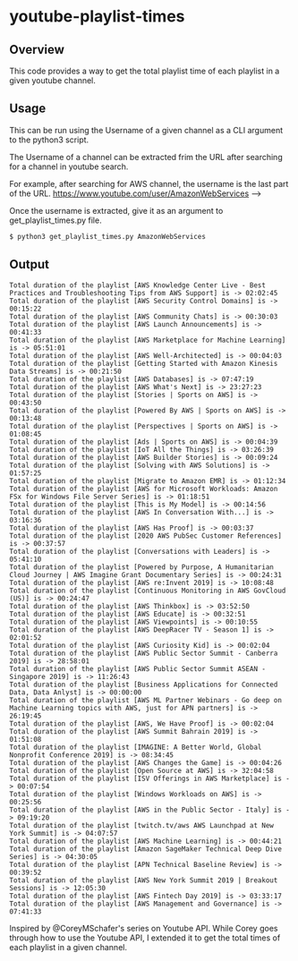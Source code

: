 # youtube-playlist-times

## Overview

This code provides a way to get the total playlist time of each playlist in a given youtube channel. 

## Usage

This can be run using the Username of a given channel as a CLI argument to the python3 script. 

The Username of a channel can be extracted frim the URL after searching for a channel in youtube search. 

For example, after searching for AWS channel, the username is the last part of the URL. https://www.youtube.com/user/AmazonWebServices  --> <AmazonWebServices>

Once the username is extracted, give it as an argument to get_playlist_times.py file.

```bash
$ python3 get_playlist_times.py AmazonWebServices
```

## Output
```
Total duration of the playlist [AWS Knowledge Center Live - Best Practices and Troubleshooting Tips from AWS Support] is -> 02:02:45
Total duration of the playlist [AWS Security Control Domains] is -> 00:15:22
Total duration of the playlist [AWS Community Chats] is -> 00:30:03
Total duration of the playlist [AWS Launch Announcements] is -> 00:41:33
Total duration of the playlist [AWS Marketplace for Machine Learning] is -> 05:51:01
Total duration of the playlist [AWS Well-Architected] is -> 00:04:03
Total duration of the playlist [Getting Started with Amazon Kinesis Data Streams] is -> 00:21:50
Total duration of the playlist [AWS Databases] is -> 07:47:19
Total duration of the playlist [AWS What's Next] is -> 23:27:23
Total duration of the playlist [Stories | Sports on AWS] is -> 00:43:50
Total duration of the playlist [Powered By AWS | Sports on AWS] is -> 00:13:48
Total duration of the playlist [Perspectives | Sports on AWS] is -> 01:08:45
Total duration of the playlist [Ads | Sports on AWS] is -> 00:04:39
Total duration of the playlist [IoT All the Things] is -> 03:26:39
Total duration of the playlist [AWS Builder Stories] is -> 00:09:24
Total duration of the playlist [Solving with AWS Solutions] is -> 01:57:25
Total duration of the playlist [Migrate to Amazon EMR] is -> 01:12:34
Total duration of the playlist [AWS for Microsoft Workloads: Amazon FSx for Windows File Server Series] is -> 01:18:51
Total duration of the playlist [This is My Model] is -> 00:14:56
Total duration of the playlist [AWS In Conversation With...] is -> 03:16:36
Total duration of the playlist [AWS Has Proof] is -> 00:03:37
Total duration of the playlist [2020 AWS PubSec Customer References] is -> 00:37:57
Total duration of the playlist [Conversations with Leaders] is -> 05:41:10
Total duration of the playlist [Powered by Purpose, A Humanitarian Cloud Journey | AWS Imagine Grant Documentary Series] is -> 00:24:31
Total duration of the playlist [AWS re:Invent 2019] is -> 10:08:48
Total duration of the playlist [Continuous Monitoring in AWS GovCloud (US)] is -> 00:24:47
Total duration of the playlist [AWS Thinkbox] is -> 03:52:50
Total duration of the playlist [AWS Educate] is -> 00:32:51
Total duration of the playlist [AWS Viewpoints] is -> 00:10:55
Total duration of the playlist [AWS DeepRacer TV - Season 1] is -> 02:01:52
Total duration of the playlist [AWS Curiosity Kid] is -> 00:02:04
Total duration of the playlist [AWS Public Sector Summit - Canberra 2019] is -> 28:58:01
Total duration of the playlist [AWS Public Sector Summit ASEAN - Singapore 2019] is -> 11:26:43
Total duration of the playlist [Business Applications for Connected Data, Data Anlyst] is -> 00:00:00
Total duration of the playlist [AWS ML Partner Webinars - Go deep on Machine Learning topics with AWS, just for APN partners] is -> 26:19:45
Total duration of the playlist [AWS, We Have Proof] is -> 00:02:04
Total duration of the playlist [AWS Summit Bahrain 2019] is -> 01:51:08
Total duration of the playlist [IMAGINE: A Better World, Global Nonprofit Conference 2019] is -> 08:34:45
Total duration of the playlist [AWS Changes the Game] is -> 00:04:26
Total duration of the playlist [Open Source at AWS] is -> 32:04:58
Total duration of the playlist [ISV Offerings in AWS Marketplace] is -> 00:07:54
Total duration of the playlist [Windows Workloads on AWS] is -> 00:25:56
Total duration of the playlist [AWS in the Public Sector - Italy] is -> 09:19:20
Total duration of the playlist [twitch.tv/aws AWS Launchpad at New York Summit] is -> 04:07:57
Total duration of the playlist [AWS Machine Learning] is -> 00:44:21
Total duration of the playlist [Amazon SageMaker Technical Deep Dive Series] is -> 04:30:05
Total duration of the playlist [APN Technical Baseline Review] is -> 00:39:52
Total duration of the playlist [AWS New York Summit 2019 | Breakout Sessions] is -> 12:05:30
Total duration of the playlist [AWS Fintech Day 2019] is -> 03:33:17
Total duration of the playlist [AWS Management and Governance] is -> 07:41:33

```

Inspired by @CoreyMSchafer's series on Youtube API. While Corey goes through how to use the Youtube API, I extended it to get the total times of each playlist in a given channel. 